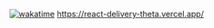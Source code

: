 
[![wakatime](https://wakatime.com/badge/user/e53c371a-5abe-4b13-8921-a67bdebfb624/project/a2bf2276-d6ef-4d71-bd8a-571ab533ee89.svg)](https://wakatime.com/badge/user/e53c371a-5abe-4b13-8921-a67bdebfb624/project/a2bf2276-d6ef-4d71-bd8a-571ab533ee89)
https://react-delivery-theta.vercel.app/